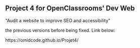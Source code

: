 <h2>Project 4 for OpenClassrooms' Dev Web</h2>

<p>"Audit a website to improve SEO and accessibility"</p> 



<p> the previous versions before being fixed. Link below: </p>
https://omidcode.github.io/Projet4/
